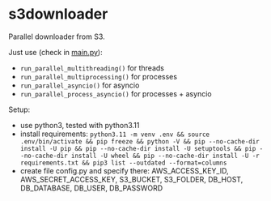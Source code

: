 # s3downloader

Parallel downloader from S3.

Just use (check in [main.py](https://github.com/bilabon/s3downloader/blob/main/main.py)):
- `run_parallel_multithreading()` for threads
- `run_parallel_multiprocessing()` for processes
- `run_parallel_asyncio()` for asyncio
- `run_parallel_process_asyncio()` for processes + asyncio

Setup:
- use python3, tested with python3.11
- install requirements: ```python3.11 -m venv .env && source .env/bin/activate && pip freeze && python -V && pip --no-cache-dir install -U pip && pip --no-cache-dir install -U setuptools && pip --no-cache-dir install -U wheel && pip --no-cache-dir install -U -r requirements.txt && pip3 list --outdated --format=columns```
- create file config.py and specify there: AWS_ACCESS_KEY_ID, AWS_SECRET_ACCESS_KEY, S3_BUCKET, S3_FOLDER, DB_HOST, DB_DATABASE, DB_USER, DB_PASSWORD
